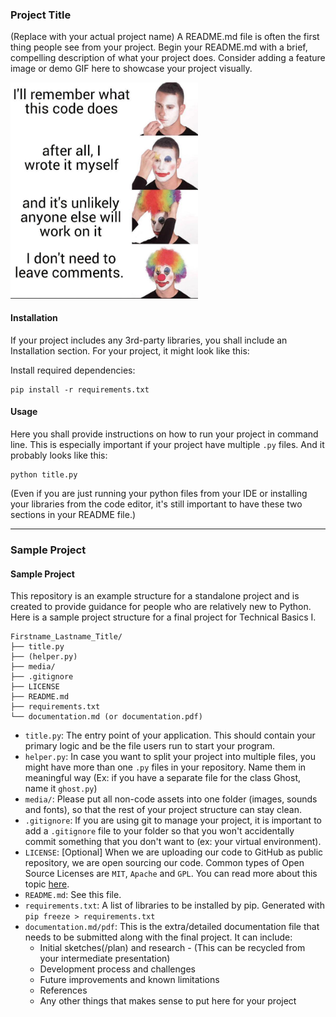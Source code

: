 ### Project Title
(Replace with your actual project name)
A README.md file is often the first thing people see from your project. Begin your README.md with a brief, compelling description of what your project does. Consider adding a feature image or demo GIF here to showcase your project visually.

<img src="media/comment.jpeg" width="300">

#### Installation
If your project includes any 3rd-party libraries, you shall include an Installation section. For your project, it might look like this:

Install required dependencies:
```
pip install -r requirements.txt
```

#### Usage
Here you shall provide instructions on how to run your project in command line. This is especially important if your project have multiple `.py` files. And it probably looks like this:
```
python title.py
```
(Even if you are just running your python files from your IDE or installing your libraries from the code editor, it's still important to have these two sections in your README file.)

---
### Sample Project

#### Sample Project
This repository is an example structure for a standalone project and is created to provide guidance for people who are relatively new to Python.
Here is a sample project structure for a final project for Technical Basics I.

```
Firstname_Lastname_Title/
├── title.py
├── (helper.py)
├── media/
├── .gitignore
├── LICENSE
├── README.md
├── requirements.txt
└── documentation.md (or documentation.pdf)
```
- `title.py`: The entry point of your application. This should contain your primary logic and be the file users run to start your program.
- `helper.py`: In case you want to split your project into multiple files, you might have more than one `.py` files in your repository. Name them in meaningful way (Ex: if you have a separate file for the class Ghost, name it `ghost.py`)
- `media/`: Please put all non-code assets into one folder (images, sounds and fonts), so that the rest of your project structure can stay clean. 
- `.gitignore`: If you are using git to manage your project, it is important to add a `.gitignore` file to your folder so that you won't accidentally commit something that you don't want to (ex: your virtual environment).
- `LICENSE`: [Optional] When we are uploading our code to GitHub as public repository, we are open sourcing our code. Common types of Open Source Licenses are `MIT`, `Apache` and `GPL`. You can read more about this topic [here](https://gist.github.com/nicolasdao/a7adda51f2f185e8d2700e1573d8a633).
- `README.md`: See this file.
- `requirements.txt`: A list of libraries to be installed by pip. Generated with `pip freeze > requirements.txt`
- `documentation.md/pdf`: This is the extra/detailed documentation file that needs to be submitted along with the final project. It can include:
  - Initial sketches(/plan) and research - (This can be recycled from your intermediate presentation)
  - Development process and challenges
  - Future improvements and known limitations
  - References
  - Any other things that makes sense to put here for your project
